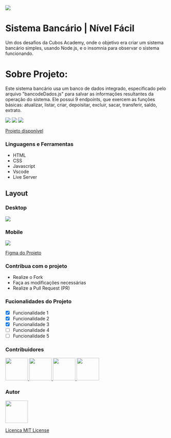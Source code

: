 ![](https://i.ibb.co/54tjzHh/Sistema-Banc-rio.png)

# Sistema Bancário | Nível Fácil

Um dos desafios da Cubos Academy, onde o objetivo era criar um sistema bancário simples, usando Node.js, e o insomnia para observar o sistema funcionando.

# Sobre Projeto:

Este sistema bancário usa um banco de dados integrado, especificado pelo arquivo "bancodeDados.js" para salvar as informações resultantes da operação do sistema. Ele possui 9 endpoints, que exercem as funções básicas: atualizar, listar, criar, depoisitar, excluir, sacar, transferir, saldo, extrato. 

<img src="https://img.shields.io/github/stars/jessicamedeirosp/PROJETO-CSS?style=social">
<img src="https://img.shields.io/github/issues-pr-raw/jessicamedeirosp/PROJETO-CSS?style=social">
<img src="https://img.shields.io/github/issues-closed/jessicamedeirosp/PROJETO-CSS?style=social">

[Projeto disponível](https://projetocss-jesscoder.netlify.app/)

### Linguagens e Ferramentas

- HTML
- CSS
- Javascript
- Vscode
- Live Server

## Layout

### Desktop

<img src="https://placehold.co/400x200"/>

### Mobile

<img src="https://placehold.co/200x400" />

[Figma do Projeto](https://figma.com/)

### Contribua com o projeto

- Realize o Fork
- Faça as modificações necessárias
- Realize a Pull Request (PR)

### Fucionalidades do Projeto

- [x] Funcionalidade 1
- [x] Funcionalidade 2
- [x] Funcionalidade 3
- [ ] Funcionalidade 4
- [ ] Funcionalidade 5

### Contribuidores

<a href="https://github.com/jessicamedeirosp">
<img src="https://avatars.githubusercontent.com/u/20779100?v=4" width="70px" />
</a>
<a href="https://github.com/jessicamedeirosp">
<img src="https://avatars.githubusercontent.com/u/20779100?v=4" width="70px" />
</a>
<a href="https://github.com/jessicamedeirosp">
<img src="https://avatars.githubusercontent.com/u/20779100?v=4" width="70px" />
</a>
<a href="https://github.com/jessicamedeirosp">
<img src="https://avatars.githubusercontent.com/u/20779100?v=4" width="70px" />
</a>

### Autor

<a href="https://github.com/jessicamedeirosp">
<img src="https://avatars.githubusercontent.com/u/20779100?v=4" width="70px" />
</a>

[Licenca MIT License](http://creativecommons.org/licenses/by)
